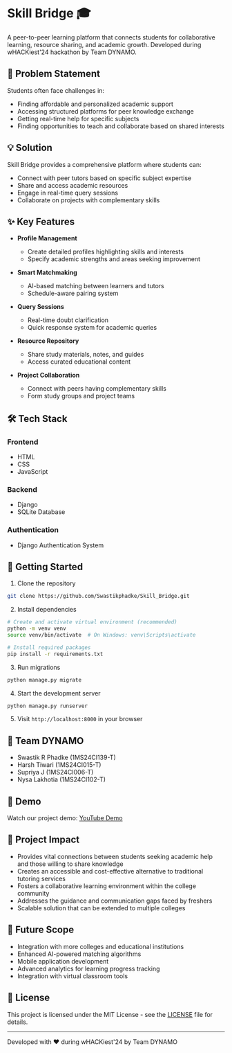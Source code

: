# Skill Bridge 🎓

A peer-to-peer learning platform that connects students for collaborative learning, resource sharing, and academic growth. Developed during wHACKiest'24 hackathon by Team DYNAMO.

## 🌟 Problem Statement

Students often face challenges in:
- Finding affordable and personalized academic support
- Accessing structured platforms for peer knowledge exchange
- Getting real-time help for specific subjects
- Finding opportunities to teach and collaborate based on shared interests

## 💡 Solution

Skill Bridge provides a comprehensive platform where students can:
- Connect with peer tutors based on specific subject expertise
- Share and access academic resources
- Engage in real-time query sessions
- Collaborate on projects with complementary skills

## ✨ Key Features

- **Profile Management**
  - Create detailed profiles highlighting skills and interests
  - Specify academic strengths and areas seeking improvement
  
- **Smart Matchmaking**
  - AI-based matching between learners and tutors
  - Schedule-aware pairing system
  
- **Query Sessions**
  - Real-time doubt clarification
  - Quick response system for academic queries
  
- **Resource Repository**
  - Share study materials, notes, and guides
  - Access curated educational content
  
- **Project Collaboration**
  - Connect with peers having complementary skills
  - Form study groups and project teams

## 🛠️ Tech Stack

### Frontend
- HTML
- CSS
- JavaScript

### Backend
- Django
- SQLite Database

### Authentication
- Django Authentication System

## 🚀 Getting Started

1. Clone the repository
```bash
git clone https://github.com/Swastikphadke/Skill_Bridge.git
```

2. Install dependencies
```bash
# Create and activate virtual environment (recommended)
python -m venv venv
source venv/bin/activate  # On Windows: venv\Scripts\activate

# Install required packages
pip install -r requirements.txt
```

3. Run migrations
```bash
python manage.py migrate
```

4. Start the development server
```bash
python manage.py runserver
```

5. Visit `http://localhost:8000` in your browser

## 👥 Team DYNAMO

- Swastik R Phadke (1MS24CI139-T)
- Harsh Tiwari (1MS24CI015-T)
- Supriya J (1MS24CI006-T)
- Nysa Lakhotia (1MS24CI102-T)

## 🎥 Demo

Watch our project demo: [YouTube Demo](https://youtu.be/m5LqG1EF68Q)

## 💪 Project Impact

- Provides vital connections between students seeking academic help and those willing to share knowledge
- Creates an accessible and cost-effective alternative to traditional tutoring services
- Fosters a collaborative learning environment within the college community
- Addresses the guidance and communication gaps faced by freshers
- Scalable solution that can be extended to multiple colleges

## 🔄 Future Scope

- Integration with more colleges and educational institutions
- Enhanced AI-powered matching algorithms
- Mobile application development
- Advanced analytics for learning progress tracking
- Integration with virtual classroom tools

## 📝 License

This project is licensed under the MIT License - see the [LICENSE](LICENSE) file for details.

---
Developed with ❤️ during wHACKiest'24 by Team DYNAMO
